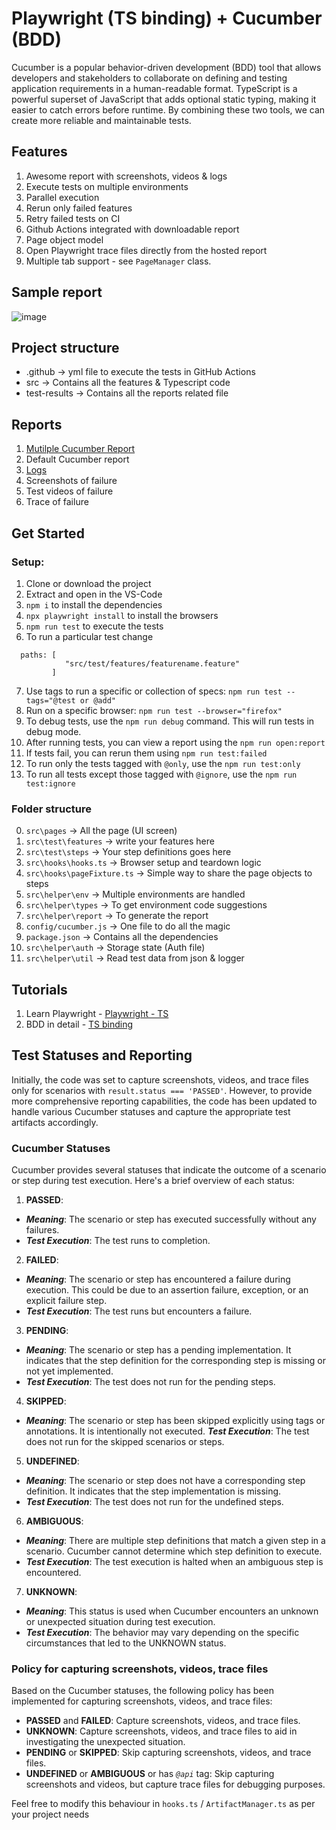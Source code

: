 # Playwright (TS binding) + Cucumber (BDD)

Cucumber is a popular behavior-driven development (BDD) tool that allows developers and stakeholders to collaborate on defining and testing application requirements in a human-readable format. 
TypeScript is a powerful superset of JavaScript that adds optional static typing, making it easier to catch errors before runtime. By combining these two tools, we can create more reliable and maintainable tests.

## Features

1. Awesome report with screenshots, videos & logs
2. Execute tests on multiple environments 
3. Parallel execution
4. Rerun only failed features
5. Retry failed tests on CI
6. Github Actions integrated with downloadable report
7. Page object model
8. Open Playwright trace files directly from the hosted report
9. Multiple tab support - see `PageManager` class.

## Sample report
![image](https://github.com/ortoniKC/Playwright_Cucumber_TS/assets/58769833/da2d9f5a-85e7-4695-8ce2-3378b692afc4)


## Project structure

- .github -> yml file to execute the tests in GitHub Actions
- src -> Contains all the features & Typescript code
- test-results -> Contains all the reports related file

## Reports

1. [Mutilple Cucumber Report](https://github.com/WasiqB/multiple-cucumber-html-reporter)
2. Default Cucumber report
3. [Logs](https://www.npmjs.com/package/winston)
4. Screenshots of failure
5. Test videos of failure
6. Trace of failure

## Get Started

### Setup:

1. Clone or download the project
2. Extract and open in the VS-Code
3. `npm i` to install the dependencies
4. `npx playwright install` to install the browsers
5. `npm run test` to execute the tests
6. To run a particular test change  
```
  paths: [
            "src/test/features/featurename.feature"
         ] 
```
7. Use tags to run a specific or collection of specs: `npm run test --tags="@test or @add"`
8. Run on a specific browser: `npm run test --browser="firefox"`
9. To debug tests, use the `npm run debug` command. This will run tests in debug mode.
10. After running tests, you can view a report using the `npm run open:report`
11. If tests fail, you can rerun them using `npm run test:failed`
12. To run only the tests tagged with `@only`, use the `npm run test:only`
13. To run all tests except those tagged with `@ignore`, use the `npm run test:ignore`


### Folder structure
0. `src\pages` -> All the page (UI screen)
1. `src\test\features` -> write your features here
2. `src\test\steps` -> Your step definitions goes here
3. `src\hooks\hooks.ts` -> Browser setup and teardown logic
4. `src\hooks\pageFixture.ts` -> Simple way to share the page objects to steps
5. `src\helper\env` -> Multiple environments are handled
6. `src\helper\types` -> To get environment code suggestions
7. `src\helper\report` -> To generate the report
8. `config/cucumber.js` -> One file to do all the magic
9. `package.json` -> Contains all the dependencies
10. `src\helper\auth` -> Storage state (Auth file)
11. `src\helper\util` -> Read test data from json & logger

## Tutorials
1. Learn Playwright - [Playwright - TS](https://youtube.com/playlist?list=PL699Xf-_ilW7EyC6lMuU4jelKemmS6KgD)
2. BDD in detail - [TS binding](https://youtube.com/playlist?list=PL699Xf-_ilW6KgK-S1l9ynOnBGiZl2Bsk)

## Test Statuses and Reporting
Initially, the code was set to capture screenshots, videos, and trace files only for scenarios with 
`result.status === 'PASSED'`. 
However, to provide more comprehensive reporting capabilities, the code has been updated to handle various Cucumber statuses and capture the appropriate test artifacts accordingly.

### Cucumber Statuses
Cucumber provides several statuses that indicate the outcome of a scenario or step during test execution. Here's a brief overview of each status:

1. __PASSED__:
  - __*Meaning*__: The scenario or step has executed successfully without any failures.
  - __*Test Execution*__: The test runs to completion.
2. __FAILED__:
  - __*Meaning*__: The scenario or step has encountered a failure during execution. This could be due to an assertion failure, exception, or an explicit failure step.
  - __*Test Execution*__: The test runs but encounters a failure.
3. __PENDING__:
  - __*Meaning*__: The scenario or step has a pending implementation. It indicates that the step definition for the corresponding step is missing or not yet implemented.
  - __*Test Execution*__: The test does not run for the pending steps.
4. __SKIPPED__:
  - __*Meaning*__: The scenario or step has been skipped explicitly using tags or annotations. It is intentionally not executed.
  __*Test Execution*__: The test does not run for the skipped scenarios or steps.
5. __UNDEFINED__:
  - __*Meaning*__: The scenario or step does not have a corresponding step definition. It indicates that the step implementation is missing.
  - __*Test Execution*__: The test does not run for the undefined steps.
6. __AMBIGUOUS__:
  - __*Meaning*__: There are multiple step definitions that match a given step in a scenario. Cucumber cannot determine which step definition to execute.
  - __*Test Execution*__: The test execution is halted when an ambiguous step is encountered.
7. __UNKNOWN__:
  - __*Meaning*__: This status is used when Cucumber encounters an unknown or unexpected situation during test execution.
  - __*Test Execution*__: The behavior may vary depending on the specific circumstances that led to the UNKNOWN status.

### Policy for capturing screenshots, videos, trace files
Based on the Cucumber statuses, the following policy has been implemented for capturing screenshots, videos, and trace files:

- __PASSED__ and __FAILED__: Capture screenshots, videos, and trace files.
- __UNKNOWN__: Capture screenshots, videos, and trace files to aid in investigating the unexpected situation.
- __PENDING__ or __SKIPPED__: Skip capturing screenshots, videos, and trace files.
- __UNDEFINED__ or __AMBIGUOUS__ or has *`@api`* tag: Skip capturing screenshots and videos, but capture trace files for debugging purposes.


Feel free to modify this behaviour in `hooks.ts` / `ArtifactManager.ts` as per your project needs